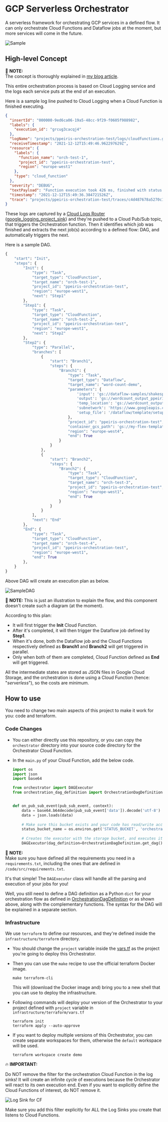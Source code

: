 # GCP Serverless Orchestrator

A serverless framework for orchestrating GCP services in a defined flow. It can only orchestrate Cloud Functions and
Dataflow jobs at the moment, but more services will come in the future.

![Sample](docs/GCP_Orchestrator.png)

## High-level Concept

:pencil: **NOTE:**  
The concept is thoroughly explained in [my blog article](https://gnomezgrave.com/2020/12/04/how-to-orchestrate-dataflow-jobs-with-cloud-functions/).

This entire orchestration process is based on Cloud Logging service and the logs each service puts at the end of an
execution.

Here is a sample log line pushed to Cloud Logging when a Cloud Function is finished executing.

```json
{
  "insertId": "000000-9ed6ca06-19a5-48cc-9f29-f0605f988982",
  "labels": {
    "execution_id": "grcug3cacqj4"
  },
  "logName": "projects/ppeiris-orchestration-test/logs/cloudfunctions.googleapis.com%2Fcloud-functions",
  "receiveTimestamp": "2021-12-12T15:49:46.962297629Z",
  "resource": {
    "labels": {
      "function_name": "orch-test-1",
      "project_id": "ppeiris-orchestration-test",
      "region": "europe-west1"
    },
    "type": "cloud_function"
  },
  "severity": "DEBUG",
  "textPayload": "Function execution took 426 ms, finished with status code: 200",
  "timestamp": "2021-12-12T15:49:36.384721526Z",
  "trace": "projects/ppeiris-orchestration-test/traces/c4d487678a5270c113bbde284fc35bed"
}
```

These logs are captured by a [Cloud Logs Router](https://cloud.google.com/logging/docs/routing/overview) ([google_logging_project_sink](https://registry.terraform.io/providers/hashicorp/google/latest/docs/resources/logging_project_sink)) and they're pushed to a Cloud Pub/Sub topic, that triggers the Orchestration function. Then it identifies which job was finished and extracts the next job(s) according to
a defined flow: DAG, and automatically triggers the next. 

Here is a sample DAG.

```python
{
    "start": "Init",
    "steps": {
        "Init": {
            "type": "Task",
            "target_type": "CloudFunction",
            "target_name": "orch-test-1",
            "project_id": "ppeiris-orchestration-test",
            "region": "europe-west1",
            "next": "Step1"
        },
        "Step1": {
            "type": "Task",
            "target_type": "CloudFunction",
            "target_name": "orch-test-2",
            "project_id": "ppeiris-orchestration-test",
            "region": "europe-west1",
            "next": "Step2"
        },
        "Step2": {
            "type": "Parallel",
            "branches": [
                {
                    "start": "Branch1",
                    "steps": {
                        "Branch1": {
                            "type": "Task",
                            "target_type": "Dataflow",
                            "target_name": "word-count-demo",
                            "parameters": {
                                'input': 'gs://dataflow-samples/shakespeare/kinglear.txt',
                                'output': 'gs://wordcount_output_ppeiris/output/out',
                                'temp_location': 'gs://wordcount_output_ppeiris/temp/output',
                                'subnetwork': 'https://www.googleapis.com/compute/v1/projects/shared-vpc-x/regions/europe-west4/subnetworks/my-sub-network',
                                'setup_file': '/dataflow/template/setup.py'
                            },
                            "project_id": "ppeiris-orchestration-test",
                            "container_gcs_path": 'gs://my-flex-templates/ppeiris/python_command_spec.json',
                            "region": "europe-west4",
                            "end": True
                        }
                    }
                },
                {
                    "start": "Branch2",
                    "steps": {
                        "Branch2": {
                            "type": "Task",
                            "target_type": "CloudFunction",
                            "target_name": "orch-test-3",
                            "project_id": "ppeiris-orchestration-test",
                            "region": "europe-west1",
                            "end": True
                        }
                    }
                }
            ],
            "next": "End"
        },
        "End": {
            "type": "Task",
            "target_type": "CloudFunction",
            "target_name": "orch-test-4",
            "project_id": "ppeiris-orchestration-test",
            "region": "europe-west1",
            "end": True
        },
    }
}
```

Above DAG will create an execution plan as below.

![SampleDAG](docs/Sample_DAG.png)

:pencil: **NOTE:** This is just an illustration to explain the flow, and this component doesn't create such a diagram (at the moment).

According to this plan:

* It will first trigger the **Init** Cloud Function.
* After it's completed, it will then trigger the Dataflow job defined by **Step1**.
* When it's done, both the Dataflow job and the Cloud Functions respectively defined as **Branch1** and **Branch2** will
  get triggered in parallel.
* Only when both of them are completed, Cloud Function defined as **End** will get triggered.

All the intermediate states are stored as JSON files in Google Cloud Storage, and the orchestration is done using a Cloud Function (hence: "_serverless_"), so the costs are minimum.

## How to use

You need to change two main aspects of this project to make it work for you: code and terraform.

### Code Changes

* You can either directly use this repository, or you can copy the `orchestrator` directory into your source code directory for the Orchestrator Cloud Function.
* In the `main.py` of your Cloud Function, add the below code.

  ```python
  import os
  import json
  import base64
  
  from orchestrator import DAGExecutor
  from orchestration_dag_definition import OrchestrationDagDefinition
  
  
  def on_pub_sub_event(pub_sub_event, context):
      data = base64.b64decode(pub_sub_event['data']).decode('utf-8')
      data = json.loads(data)
      
      # Make sure this bucket exists and your code has read/write access.
      status_bucket_name = os.environ.get('STATUS_BUCKET', 'orchestration-status-bucket')
      
      # Creates the executor with the storage bucket, and executes it using the log line it received.
      DAGExecutor(dag_definition=OrchestrationDagDefinition.get_dag(), bucket_name=status_bucket_name).execute(data=data)
  ```
:pencil: **NOTE:**  
Make sure you have defined all the requirements you need in a `requirements.txt`, including the ones that are defined in `/code/src/requirements.txt`.


It's that simple! The `DAGExecutor` class will handle all the parsing and execution of your jobs for you!

Well, you still need to define a DAG definition as a Python `dict` for your orchestration flow as defined in [OrchestrationDagDefinition](code/src/orchestration_dag_definition.py) or as shown above, along with the complementary functions. The syntax for the DAG will be explained in a separate section. 


### Infrastructure

We use `terraform` to define our resources, and they're defined inside the `infrastructure/terraform` directory. 

* You should change the `project` variable inside the [vars.tf](infrastructure/terraform/vars.tf) as the project you're going to deploy this Orchestrator. 

* Then you can use the `make` recipe to use the official terraform Docker image.
  ```shell
  make terraform-cli
  ```

  This will (download the Docker image and) bring you to a new shell that you can use to deploy the infrastructure.

* Following commands will deploy your version of the Orchestrator to your project defined with `project` variable in `infrastructure/terraform/vars.tf`

  ```shell
  terraform init
  terraform apply --auto-approve
  ```

* If you want to deploy multiple versions of this Orchestrator, you can create separate workspaces for them, otherwise the `default` workspace will be used.

  ```shell
  terraform workspace create demo
  ```

:fire: **IMPORTANT:**

Do NOT remove the filter for the orchestration Cloud Function in the log sinks! It will create an infinite cycle of executions because the Orchestrator will react to its own execution end. Even if you want to explicitly define the Cloud Functions of interest, do NOT remove it.

![Log Sink for CF](docs/cf_log_sink.png)

Make sure you add this filter explicitly for ALL the Log Sinks you create that listens to Cloud Functions.


